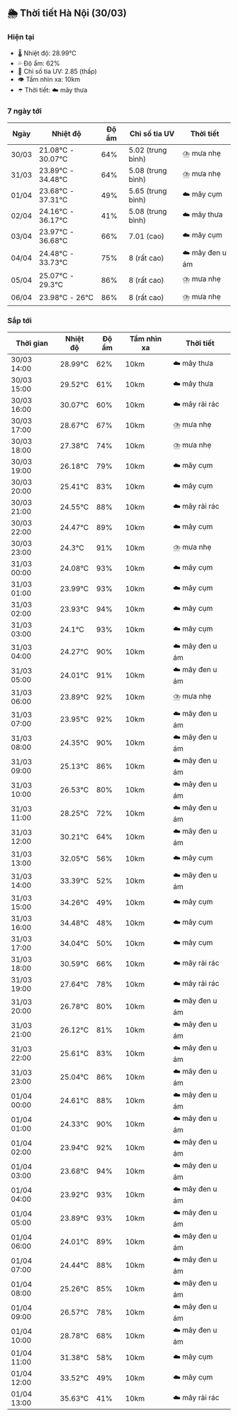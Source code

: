 ## 🌦️ Thời tiết Hà Nội (30/03)

### Hiện tại

- 🌡️ Nhiệt độ: 28.99℃
- 💦 Độ ẩm: 62%
- 🌟 Chỉ số tia UV: 2.85 (thấp)
- 👁️ Tầm nhìn xa: 10km
- ☂️ Thời tiết: ☁️ mây thưa

### 7 ngày tới

| Ngày | Nhiệt độ | Độ ẩm | Chỉ số tia UV | Thời tiết |
| --- | --- | --- | --- | --- |
| 30/03 | 21.08℃ - 30.07℃ | 64% | 5.02 (trung bình) | ⛈️ mưa nhẹ |
| 31/03 | 23.89℃ - 34.48℃ | 64% | 5.08 (trung bình) | ⛈️ mưa nhẹ |
| 01/04 | 23.68℃ - 37.31℃ | 49% | 5.65 (trung bình) | ☁️ mây cụm |
| 02/04 | 24.16℃ - 36.17℃ | 41% | 5.08 (trung bình) | ☁️ mây thưa |
| 03/04 | 23.97℃ - 36.68℃ | 66% | 7.01 (cao) | ☁️ mây cụm |
| 04/04 | 24.48℃ - 33.73℃ | 75% | 8 (rất cao) | ☁️ mây đen u ám |
| 05/04 | 25.07℃ - 29.3℃ | 86% | 8 (rất cao) | ⛈️ mưa nhẹ |
| 06/04 | 23.98℃ - 26℃ | 86% | 8 (rất cao) | ⛈️ mưa nhẹ |

### Sắp tới

| Thời gian | Nhiệt độ | Độ ẩm | Tầm nhìn xa | Thời tiết |
| --- | --- | --- | --- | --- |
| 30/03 14:00 | 28.99℃ | 62% | 10km | ☁️ mây thưa |
| 30/03 15:00 | 29.52℃ | 61% | 10km | ☁️ mây thưa |
| 30/03 16:00 | 30.07℃ | 60% | 10km | ☁️ mây rải rác |
| 30/03 17:00 | 28.67℃ | 67% | 10km | ⛈️ mưa nhẹ |
| 30/03 18:00 | 27.38℃ | 74% | 10km | ⛈️ mưa nhẹ |
| 30/03 19:00 | 26.18℃ | 79% | 10km | ☁️ mây cụm |
| 30/03 20:00 | 25.41℃ | 83% | 10km | ☁️ mây cụm |
| 30/03 21:00 | 24.55℃ | 88% | 10km | ☁️ mây rải rác |
| 30/03 22:00 | 24.47℃ | 89% | 10km | ☁️ mây cụm |
| 30/03 23:00 | 24.3℃ | 91% | 10km | ⛈️ mưa nhẹ |
| 31/03 00:00 | 24.08℃ | 93% | 10km | ☁️ mây cụm |
| 31/03 01:00 | 23.99℃ | 93% | 10km | ☁️ mây cụm |
| 31/03 02:00 | 23.93℃ | 94% | 10km | ☁️ mây cụm |
| 31/03 03:00 | 24.1℃ | 93% | 10km | ☁️ mây cụm |
| 31/03 04:00 | 24.27℃ | 90% | 10km | ☁️ mây đen u ám |
| 31/03 05:00 | 24.01℃ | 91% | 10km | ☁️ mây đen u ám |
| 31/03 06:00 | 23.89℃ | 92% | 10km | ⛈️ mưa nhẹ |
| 31/03 07:00 | 23.95℃ | 92% | 10km | ☁️ mây đen u ám |
| 31/03 08:00 | 24.35℃ | 90% | 10km | ☁️ mây đen u ám |
| 31/03 09:00 | 25.13℃ | 86% | 10km | ☁️ mây đen u ám |
| 31/03 10:00 | 26.53℃ | 80% | 10km | ☁️ mây đen u ám |
| 31/03 11:00 | 28.25℃ | 72% | 10km | ☁️ mây đen u ám |
| 31/03 12:00 | 30.21℃ | 64% | 10km | ☁️ mây đen u ám |
| 31/03 13:00 | 32.05℃ | 56% | 10km | ☁️ mây cụm |
| 31/03 14:00 | 33.39℃ | 52% | 10km | ☁️ mây đen u ám |
| 31/03 15:00 | 34.26℃ | 49% | 10km | ☁️ mây cụm |
| 31/03 16:00 | 34.48℃ | 48% | 10km | ☁️ mây cụm |
| 31/03 17:00 | 34.04℃ | 50% | 10km | ☁️ mây cụm |
| 31/03 18:00 | 30.59℃ | 66% | 10km | ☁️ mây rải rác |
| 31/03 19:00 | 27.64℃ | 78% | 10km | ☁️ mây rải rác |
| 31/03 20:00 | 26.78℃ | 80% | 10km | ☁️ mây đen u ám |
| 31/03 21:00 | 26.12℃ | 81% | 10km | ☁️ mây đen u ám |
| 31/03 22:00 | 25.61℃ | 83% | 10km | ☁️ mây đen u ám |
| 31/03 23:00 | 25.04℃ | 86% | 10km | ☁️ mây đen u ám |
| 01/04 00:00 | 24.61℃ | 88% | 10km | ☁️ mây đen u ám |
| 01/04 01:00 | 24.33℃ | 90% | 10km | ☁️ mây đen u ám |
| 01/04 02:00 | 23.94℃ | 92% | 10km | ☁️ mây đen u ám |
| 01/04 03:00 | 23.68℃ | 94% | 10km | ☁️ mây đen u ám |
| 01/04 04:00 | 23.92℃ | 93% | 10km | ☁️ mây đen u ám |
| 01/04 05:00 | 23.89℃ | 93% | 10km | ☁️ mây đen u ám |
| 01/04 06:00 | 24.01℃ | 89% | 10km | ☁️ mây đen u ám |
| 01/04 07:00 | 24.44℃ | 88% | 10km | ☁️ mây đen u ám |
| 01/04 08:00 | 25.26℃ | 85% | 10km | ☁️ mây đen u ám |
| 01/04 09:00 | 26.57℃ | 78% | 10km | ☁️ mây đen u ám |
| 01/04 10:00 | 28.78℃ | 68% | 10km | ☁️ mây đen u ám |
| 01/04 11:00 | 31.38℃ | 58% | 10km | ☁️ mây cụm |
| 01/04 12:00 | 33.52℃ | 49% | 10km | ☁️ mây cụm |
| 01/04 13:00 | 35.63℃ | 41% | 10km | ☁️ mây rải rác |
